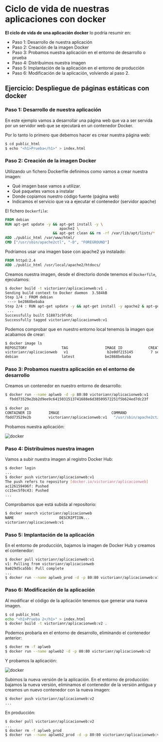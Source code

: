 # Ciclo de vida de nuestras aplicaciones con docker

**El ciclo de vida de una aplicación docker** lo podría resumir en:

* Paso 1: Desarrollo de nuestra aplicación
* Paso 2: Creación de la imagen Docker
* Paso 3: Probamos nuestra aplicación en el entorno de desarrollo o prueba
* Paso 4: Distribuimos nuestra imagen
* Paso 5: Implantación de la aplicación en el entorno de producción
* Paso 6: Modificación de la aplicación, volviendo al paso 2.

## Ejercicio: Despliegue de páginas estáticas con docker

### Paso 1: Desarrollo de nuestra aplicación

En este ejemplo vamos a desarrollar una página web que va a ser servida por un servidor web que se ejecutará en un contenedor Docker.

Por lo tanto lo primero que debemos hacer es crear nuestra página web:

```bash
$ cd public_html
$ echo "<h1>Prueba</h1>" > index.html
```

### Paso 2: Creación de la imagen Docker

Utilizando un fichero Dockerfile definimos como vamos a crear nuestra imagen:

* Qué imagen base vamos a utilizar.
* Qué paquetes vamos a instalar
* Donde copiamos nuestro código fuente (página web)
* Indicamos el servicio que va a ejecutar el contenedor (servidor apache)

El fichero `Dockerfile`:

```Dockerfile
FROM debian
RUN apt-get update -y && apt-get install -y \
                         apache2 \
                      && apt-get clean && rm -rf /var/lib/apt/lists/*
ADD ./public_html /var/www/html/
CMD ["/usr/sbin/apache2ctl", "-D", "FOREGROUND"]
```

Podríamos usar una imagen base con apache2 ya instalado:

```Dockerfile
FROM httpd:2.4
ADD ./public_html /usr/local/apache2/htdocs/
```
Creamos nuestra imagen, desde el directorio donde tenemos el `Dockerfile`, ejecutamos:

```bash
$ docker build -t victorianr/aplicacionweb:v1 .
Sending build context to Docker daemon  3.584kB
Step 1/4 : FROM debian
 ---> be2868bebaba
Step 2/4 : RUN apt-get update -y && apt-get install -y apache2 & apt-get clean && rm -rf /var/lib/apt/lists/*
 ...
Successfully built 518871c9fc0c
Successfully tagged victorianr/aplicacionweb:v1
```
Podemos comprobar que en nuestro entorno local tenemos la imagen que acabamos de crear:

```bash
$ docker image ls
REPOSITORY                TAG                 IMAGE ID            CREATED             SIZE
victorianr/aplicacionweb   v1                  b2e0df215145        7 seconds ago       204MB
debian                    latest              be2868bebaba  
```

### Paso 3: Probamos nuestra aplicación en el entorno de desarrollo

Creamos un contenedor en nuestro entorno de desarrollo:

```bash
$ docker run --name aplweb -d -p 80:80 victorianr/aplicacionweb:v1
  fbdd73529e2bb2d9ee9c6415031513741688e6d38509572251f5b624ed7dc23f
  
$ docker ps
CONTAINER ID        IMAGE                        COMMAND                    CREATED             STATUS              PORTS                NAMES
fbdd73529e2b        victorianr/aplicacionweb:v1   "/usr/sbin/apache2ct…"   6 seconds ago       Up 5 seconds        0.0.0.0:80->80/tcp   aplweb
```
Probamos nuestra aplicación:

![docker](img/ciclo1.png)

### Paso 4: Distribuimos nuestra imagen

Vamos a subir nuestra imagen al registro Docker Hub:

```bash
$ docker login
...
$ docker push victorianr/aplicacionweb:v1
The push refers to repository [docker.io/victorianr/aplicacionweb]
ac126159496f: Pushed 
cc15ec5f0c43: Pushed 
...
```

Comprobamos que está subida al repositorio:

```bash
$ docker search victorianr/aplicacionweb
NAME                     DESCRIPTION...
victorianr/aplicacionweb:v1
```

### Paso 5: Implantación de la aplicación

En el entorno de producción, bajamos la imagen de Docker Hub y creamos el contenedor:

```bash
$ docker pull victorianr/aplicacionweb:v1
v1: Pulling from victorianr/aplicacionweb
9a029d5ca5bb: Pull complete 
...
$ docker run --name aplweb_prod -d -p 80:80 victorianr/aplicacionweb:v1
```

### Paso 6: Modificación de la aplicación

Al modificar el código de la aplicación tenemos que generar una nueva imagen.

```bash
$ cd public_html
echo "<h1>Prueba 2</h1>" > index.html
$ docker build -t victorianr/aplicacionweb:v2 .
```
Podemos probarla en el entorno de desarrollo, eliminando el contenedor anterior:

```bash
$ docker rm -f aplweb
$ docker run --name aplweb2 -d -p 80:80 victorianr/aplicacionweb:v2
```

Y probamos la aplicación:

![docker](img/ciclo2.png)

Subimos la nueva versión de la aplicación. En el entorno de producción: bajamos la nueva versión, eliminamos el contenedor de la versión antigua y creamos un nuevo contenedor con la nueva imagen:

```bash
$ docker push victorianr/aplicacionweb:v2
...
```

En producción:

```bash
$ docker pull victorianr/aplicacionweb:v2
...
$ docker rm -f aplweb_prod
$ docker run --name aplweb2_prod -d -p 80:80 victorianr/aplicacionweb:v2
```
